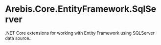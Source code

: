 Arebis.Core.EntityFramework.SqlServer
=====================================

.NET Core extensions for working with Entity Framework using SQLServer data source..



